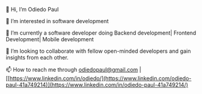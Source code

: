 
👋 Hi, I’m Odiedo Paul

👀 I’m interested in software development

🌱 I’m currently a software developer doing Backend development| Frontend Development| Mobile development

💞️ I’m looking to collaborate with fellow open-minded developers and gain insights from each other.

📫 How to reach me through odiedopaul@gmail.com | [[https://www.linkedin.com/in/odiedo/](https://www.linkedin.com/odiedo-paul-41a749214)](https://www.linkedin.com/in/odiedo-paul-41a749214/)
